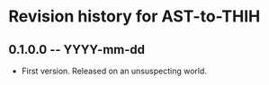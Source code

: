 # Revision history for AST-to-THIH

## 0.1.0.0 -- YYYY-mm-dd

* First version. Released on an unsuspecting world.
